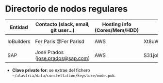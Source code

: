 ﻿# Directorio de nodos regulares

| Entidad | Contacto (slack, email, git user...) | Hosting info (Cores/Mem/HDD) | Clave private for * | enode |
| ------- | ------------------------------------ | ---------------------------------- | ------------- | ----- |
| IoBuilders | Fer Paris @Fer Parisd | AWS | Xt8uWCb0YiBoB8EHfNGDFGYgOHza2HQpR6kvHxeZFS0= | enode://6dcccbad7a4e75701fef6fd0f578c7d3873a853c905a911c416c896914b7cbd46320c363659c46ea32abedd397cb592c001c274dd282c46ed0c63e95c242453c@34.241.169.145:21000?discport=0 |
| SAP | José Prados (jose.prados@sap.com) | AWS | S31joFPSQ4Utrp4vwIRoV7Fya4qG6sro1Catw31OjiM= | enode://67b068cb080f62f238695627887d1771787960fb7c5bc9dbaa84901c2af29eace7bd6e3a3245927ee968ebfcc6b6ef8fb345137f165ffbf6eab61091786273d0@35.180.189.196:21000?discport=0 |

* **Clave private for**: se extrae del fichero `~/alastria/data/constellation/keystore/node.pub`.




